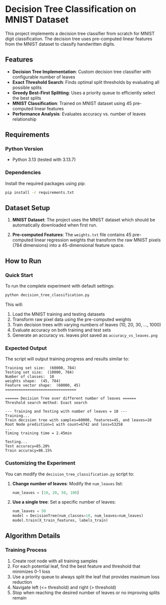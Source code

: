 # Decision Tree Classification on MNIST Dataset

This project implements a decision tree classifier from scratch for MNIST digit classification. The decision tree uses pre-computed linear features from the MNIST dataset to classify handwritten digits.

## Features

- **Decision Tree Implementation**: Custom decision tree classifier with configurable number of leaves
- **Exact Threshold Search**: Finds optimal split thresholds by evaluating all possible splits
- **Greedy Best-First Splitting**: Uses a priority queue to efficiently select the best splits
- **MNIST Classification**: Trained on MNIST dataset using 45 pre-computed linear features
- **Performance Analysis**: Evaluates accuracy vs. number of leaves relationship

## Requirements

### Python Version

- Python 3.13 (tested with 3.13.7)

### Dependencies

Install the required packages using pip:

```bash
pip install -r requirements.txt
```

## Dataset Setup

1. **MNIST Dataset**: The project uses the MNIST dataset which should be automatically downloaded when first run.

2. **Pre-computed Features**: The `weights.txt` file contains 45 pre-computed linear regression weights that transform the raw MNIST pixels (784 dimensions) into a 45-dimensional feature space.

## How to Run

### Quick Start

To run the complete experiment with default settings:

```bash
python decision_tree_classification.py
```

This will:

1. Load the MNIST training and testing datasets
2. Transform raw pixel data using the pre-computed weights
3. Train decision trees with varying numbers of leaves (10, 20, 30, ..., 1000)
4. Evaluate accuracy on both training and test sets
5. Generate an accuracy vs. leaves plot saved as `accuracy_vs_leaves.png`

### Expected Output

The script will output training progress and results similar to:

```
Training set size:  (60000, 784)
Testing set size:  (10000, 784)
Number of classes:  10
weights shape:  (45, 784)
Feature vector shape:  (60000, 45)
================================

====== Decision Tree over different number of leaves ======
Threshold search method: Exact search

--- Training and Testing with number of leaves = 10 ---
Training...
Train decision tree with samples=60000, features=45, and leaves=10
Root Node prediction=1 with count=6742 and loss=53258
...
Timing training time = 2.45min

Testing...
Test accuracy=85.20%
Train accuracy=86.15%
```

### Customizing the Experiment

You can modify the `decision_tree_classification.py` script to:

1. **Change number of leaves**: Modify the `num_leaves` list:

   ```python
   num_leaves = [10, 20, 50, 100]  
   ```

2. **Use a single tree**: Set a specific number of leaves:

   ```python
   num_leaves = 50
   model = DecisionTree(num_classes=10, num_leaves=num_leaves)
   model.train(X_train_features, labels_train)
   ```

## Algorithm Details

### Training Process

1. Create root node with all training samples
2. For each potential leaf, find the best feature and threshold that minimizes 0-1 loss
3. Use a priority queue to always split the leaf that provides maximum loss reduction
4. Navigate left (<= threshold) and right (> threshold)
5. Stop when reaching the desired number of leaves or no improving splits remain
